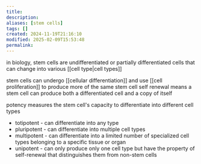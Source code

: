 ```yaml
---
title: 
description: 
aliases: [stem cells]
tags: []
created: 2024-11-19T21:16:10
modified: 2025-02-09T15:53:48
permalink:
---
```


in biology, stem cells are undifferentiated or partially differentiated cells that can change into various [[cell type|cell types]]



stem cells can undergo [[cellular differentiation]] and use [[cell proliferation]] to produce more of the same stem cell
self renewal means a stem cell can produce both a differentiated cell and a copy of itself

potency measures the stem cell's capacity to differentiate into different cell types
- totipotent - can differentiate into any type
- pluripotent - can differentiate into multiple cell types
- multipotent - can differentiate into a limited number of specialized cell types belonging to a specific tissue or organ
- unipotent - can only produce only one cell type but have the property of self-renewal that distinguishes them from non-stem cells
